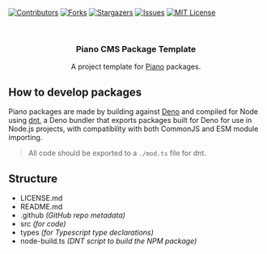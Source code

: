 <div id="top"></div>

[![Contributors][contributors-shield]][contributors-url]
[![Forks][forks-shield]][forks-url]
[![Stargazers][stars-shield]][stars-url]
[![Issues][issues-shield]][issues-url]
[![MIT License][license-shield]][license-url]



<!-- PROJECT LOGO -->
<br />
<div align="center">
  <!--<a href="https://github.com/pianocms/stencil">
    <img src="images/logo.png" alt="Logo" width="80" height="80">
  </a>-->

<h3 align="center">Piano CMS Package Template</h3>

  <p align="center">
    A project template for <a href="https://github.com/pianocms/core">Piano</a> packages. 
    <br />
  </p>
</div>

## How to develop packages
Piano packages are made by building against [Deno](https://deno.land) and compiled for Node using [dnt](https://github.com/denoland/dnt/), a Deno bundler that exports packages built for Deno for use in Node.js projects, with compatibility with both CommonJS and ESM module importing.

> All code should be exported to a `./mod.ts` file for dnt.

## Structure
- LICENSE.md
- README.md
- .github _(GitHub repo metadata)_
- src _(for code)_
- types _(for Typescript type declarations)_
- node-build.ts _(DNT script to build the NPM package)_

<!-- MARKDOWN LINKS & IMAGES -->
<!-- https://www.markdownguide.org/basic-syntax/#reference-style-links -->
[contributors-shield]: https://img.shields.io/github/contributors/pianocms/stencil.svg?style=for-the-badge
[contributors-url]: https://github.com/pianocms/stencil/graphs/contributors
[forks-shield]: https://img.shields.io/github/forks/pianocms/stencil.svg?style=for-the-badge
[forks-url]: https://github.com/pianocms/stencil/network/members
[stars-shield]: https://img.shields.io/github/stars/pianocms/stencil.svg?style=for-the-badge
[stars-url]: https://github.com/pianocms/stencil/stargazers
[issues-shield]: https://img.shields.io/github/issues/pianocms/stencil.svg?style=for-the-badge
[issues-url]: https://github.com/pianocms/stencil/issues
[license-shield]: https://img.shields.io/github/license/pianocms/stencil.svg?style=for-the-badge
[license-url]: https://github.com/pianocms/stencil/blob/master/LICENSE.txt
[linkedin-shield]: https://img.shields.io/badge/-LinkedIn-black.svg?style=for-the-badge&logo=linkedin&colorB=555
[linkedin-url]: https://linkedin.com/in/linkedin_username
[product-screenshot]: images/screenshot.png